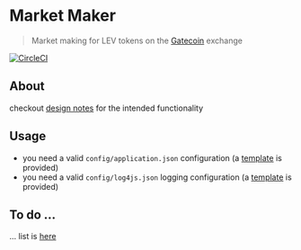 # Market Maker

> Market making for LEV tokens on the [Gatecoin](https://gatecoin.com/) exchange

[![CircleCI](https://circleci.com/gh/market-maker/market-maker/tree/master.svg?style=svg)](https://circleci.com/gh/market-maker/market-maker/tree/master)


## About

checkout [design notes](docs/design.md) for the intended functionality  


## Usage

- you need a valid `config/application.json` configuration (a [template](config/templates/application.json) is provided)
- you need a valid `config/log4js.json` logging configuration (a [template](config/templates/log4js.json) is provided)


## To do ...

... list is [here](docs/todo.md) 


